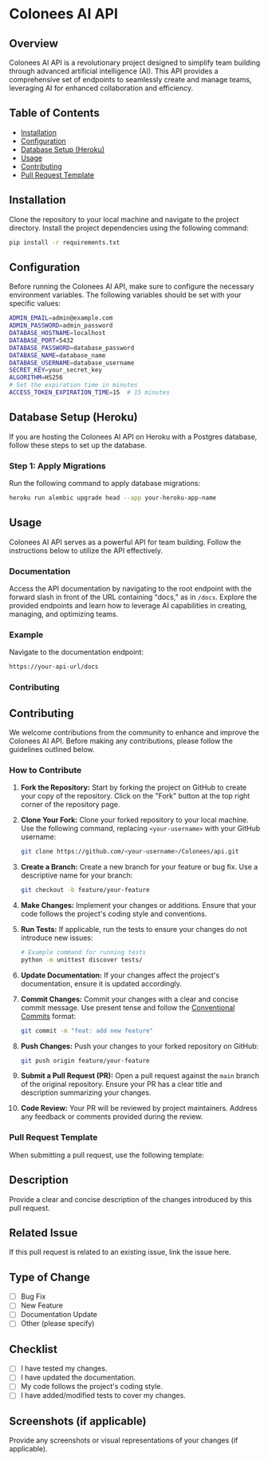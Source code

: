 # Colonees AI API

## Overview

Colonees AI API is a revolutionary project designed to simplify team building through advanced artificial intelligence (AI). This API provides a comprehensive set of endpoints to seamlessly create and manage teams, leveraging AI for enhanced collaboration and efficiency.

## Table of Contents

- [Installation](#installation)
- [Configuration](#configuration)
- [Database Setup (Heroku)](#database-setup-heroku)
- [Usage](#usage)
- [Contributing](#contributing)
- [Pull Request Template](#pull-request-template)

## Installation

Clone the repository to your local machine and navigate to the project directory. Install the project dependencies using the following command:

```bash
pip install -r requirements.txt
```

## Configuration

Before running the Colonees AI API, make sure to configure the necessary environment variables. The following variables should be set with your specific values:

```bash
ADMIN_EMAIL=admin@example.com
ADMIN_PASSWORD=admin_password
DATABASE_HOSTNAME=localhost
DATABASE_PORT=5432
DATABASE_PASSWORD=database_password
DATABASE_NAME=database_name
DATABASE_USERNAME=database_username
SECRET_KEY=your_secret_key
ALGORITHM=HS256
# Set the expiration time in minutes
ACCESS_TOKEN_EXPIRATION_TIME=15  # 15 minutes
```


## Database Setup (Heroku)
If you are hosting the Colonees AI API on Heroku with a Postgres database, follow these steps to set up the database.

### Step 1: Apply Migrations

Run the following command to apply database migrations:

```bash
heroku run alembic upgrade head --app your-heroku-app-name
```

## Usage

Colonees AI API serves as a powerful API for team building. Follow the instructions below to utilize the API effectively.

### Documentation

Access the API documentation by navigating to the root endpoint with the forward slash in front of the URL containing "docs," as in `/docs`. Explore the provided endpoints and learn how to leverage AI capabilities in creating, managing, and optimizing teams.

### Example

Navigate to the documentation endpoint:

```bash
https://your-api-url/docs
```

### Contributing


## Contributing

We welcome contributions from the community to enhance and improve the Colonees AI API. Before making any contributions, please follow the guidelines outlined below.

### How to Contribute

1. **Fork the Repository:** Start by forking the project on GitHub to create your copy of the repository. Click on the "Fork" button at the top right corner of the repository page.

2. **Clone Your Fork:** Clone your forked repository to your local machine. Use the following command, replacing `<your-username>` with your GitHub username:

    ```bash
    git clone https://github.com/<your-username>/Colonees/api.git
    ```

3. **Create a Branch:** Create a new branch for your feature or bug fix. Use a descriptive name for your branch:

    ```bash
    git checkout -b feature/your-feature
    ```

4. **Make Changes:** Implement your changes or additions. Ensure that your code follows the project's coding style and conventions.

5. **Run Tests:** If applicable, run the tests to ensure your changes do not introduce new issues:

    ```bash
    # Example command for running tests
    python -m unittest discover tests/
    ```

6. **Update Documentation:** If your changes affect the project's documentation, ensure it is updated accordingly.

7. **Commit Changes:** Commit your changes with a clear and concise commit message. Use present tense and follow the [Conventional Commits](https://www.conventionalcommits.org/) format:

    ```bash
    git commit -m "feat: add new feature"
    ```

8. **Push Changes:** Push your changes to your forked repository on GitHub:

    ```bash
    git push origin feature/your-feature
    ```

9. **Submit a Pull Request (PR):** Open a pull request against the `main` branch of the original repository. Ensure your PR has a clear title and description summarizing your changes.

10. **Code Review:** Your PR will be reviewed by project maintainers. Address any feedback or comments provided during the review.

### Pull Request Template

When submitting a pull request, use the following template:


## Description

Provide a clear and concise description of the changes introduced by this pull request.

## Related Issue

If this pull request is related to an existing issue, link the issue here.

## Type of Change

- [ ] Bug Fix
- [ ] New Feature
- [ ] Documentation Update
- [ ] Other (please specify)

## Checklist

- [ ] I have tested my changes.
- [ ] I have updated the documentation.
- [ ] My code follows the project's coding style.
- [ ] I have added/modified tests to cover my changes.

## Screenshots (if applicable)

Provide any screenshots or visual representations of your changes (if applicable).

